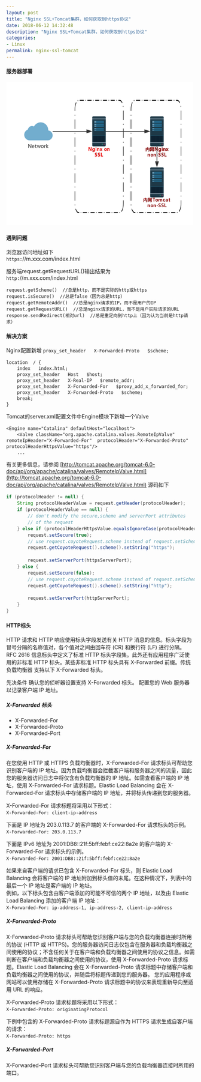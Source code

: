 ```yaml
---
layout: post
title: "Nginx SSL+Tomcat集群，如何获取到https协议"
date: 2018-06-12 14:32:48
description: "Nginx SSL+Tomcat集群，如何获取到https协议"
categories:
- Linux
permalink: nginx-ssl-tomcat
---
```


#### 服务器部署 
![](/assets/img/nginx-ssl-tomcat.png)

#### 遇到问题
浏览器访问地址如下  
`https:`//m.xxx.com/index.html  

服务端request.getRequestURL()输出结果为  
`http:`//m.xxx.com/index.html

```vim
request.getScheme()  //总是http，而不是实际的http或https  
request.isSecure()  //总是false（因为总是http）  
request.getRemoteAddr()  //总是nginx请求的IP，而不是用户的IP  
request.getRequestURL()  //总是nginx请求的URL，而不是用户实际请求的URL  
response.sendRedirect(相对url)  //总是重定向到http上（因为认为当前是http请求） 
```

#### 解决方案
Nginx配置新增 `proxy_set_header   X-Forwarded-Proto   $scheme;`
```vim
location  / {
	index   index.html;
	proxy_set_header   Host   $host;
	proxy_set_header   X-Real-IP   $remote_addr;
	proxy_set_header   X-Forwarded-For   $proxy_add_x_forwarded_for;
	proxy_set_header   X-Forwarded-Proto   $scheme;
	break;
}
```
Tomcat的server.xml配置文件中Engine模块下新增一个Valve
```vim
<Engine name="Catalina" defaultHost="localhost">
    <Valve className="org.apache.catalina.valves.RemoteIpValve" remoteIpHeader="X-Forwarded-For"  protocolHeader="X-Forwarded-Proto" protocolHeaderHttpsValue="https"/>
    ...
```
有关更多信息，请参阅
[http://tomcat.apache.org/tomcat-6.0-doc/api/org/apache/catalina/valves/RemoteIpValve.html](http://tomcat.apache.org/tomcat-6.0-doc/api/org/apache/catalina/valves/RemoteIpValve.html)
源码如下
```java
if (protocolHeader != null) {  
    String protocolHeaderValue = request.getHeader(protocolHeader);  
    if (protocolHeaderValue == null) {  
        // don't modify the secure,scheme and serverPort attributes  
        // of the request  
    } else if (protocolHeaderHttpsValue.equalsIgnoreCase(protocolHeaderValue)) {  
        request.setSecure(true);  
        // use request.coyoteRequest.scheme instead of request.setScheme() because request.setScheme() is no-op in Tomcat 6.0  
        request.getCoyoteRequest().scheme().setString("https");  
          
        request.setServerPort(httpsServerPort);  
    } else {  
        request.setSecure(false);  
        // use request.coyoteRequest.scheme instead of request.setScheme() because request.setScheme() is no-op in Tomcat 6.0  
        request.getCoyoteRequest().scheme().setString("http");  
          
        request.setServerPort(httpServerPort);  
    }  
} 
```
#### HTTP标头
HTTP 请求和 HTTP 响应使用标头字段发送有关 HTTP 消息的信息。标头字段为冒号分隔的名称值对，各个值对之间由回车符 (CR) 和换行符 (LF) 进行分隔。RFC 2616 信息标头中定义了标准 HTTP 标头字段集。此外还有应用程序广泛使用的非标准 HTTP 标头。某些非标准 HTTP 标头具有 X-Forwarded 前缀。传统负载均衡器 支持以下 X-Forwarded 标头。

先决条件
确认您的侦听器设置支持 X-Forwarded 标头。
配置您的 Web 服务器以记录客户端 IP 地址。

##### X-Forwarded 标头
- X-Forwarded-For
- X-Forwarded-Proto
- X-Forwarded-Port

##### X-Forwarded-For
在您使用 HTTP 或 HTTPS 负载均衡器时，X-Forwarded-For 请求标头可帮助您识别客户端的 IP 地址。因为负载均衡器会拦截客户端和服务器之间的流量，因此您的服务器访问日志中将仅含有负载均衡器的 IP 地址。如需查看客户端的 IP 地址，使用 X-Forwarded-For 请求标题。Elastic Load Balancing 会在 X-Forwarded-For 请求标头中存储客户端的 IP 地址，并将标头传递到您的服务器。

X-Forwarded-For 请求标题将采用以下形式：  
`X-Forwarded-For: client-ip-address`    

下面是 IP 地址为 203.0.113.7 的客户端的 X-Forwarded-For 请求标头的示例。  
`X-Forwarded-For: 203.0.113.7`  

下面是 IPv6 地址为 2001:DB8::21f:5bff:febf:ce22:8a2e 的客户端的 X-Forwarded-For 请求标头的示例。  
`X-Forwarded-For: 2001:DB8::21f:5bff:febf:ce22:8a2e`  

如果来自客户端的请求已包含 X-Forwarded-For 标头，则 Elastic Load Balancing 会将客户端的 IP 地址附加到标头值的末尾。在这种情况下，列表中的最后一个 IP 地址是客户端的 IP 地址。  
例如，以下标头包含由客户端添加的可能不可信的两个 IP 地址，以及由 Elastic Load Balancing 添加的客户端 IP 地址：  
`X-Forwarded-For: ip-address-1, ip-address-2, client-ip-address`

##### X-Forwarded-Proto
X-Forwarded-Proto 请求标头可帮助您识别客户端与您的负载均衡器连接时所用的协议 (HTTP 或 HTTPS)。您的服务器访问日志仅包含在服务器和负载均衡器之间使用的协议；不含任何关于在客户端和负载均衡器之间使用的协议之信息。如需判断在客户端和负载均衡器之间使用的协议，使用 X-Forwarded-Proto 请求标题。Elastic Load Balancing 会在 X-Forwarded-Proto 请求标题中存储客户端和负载均衡器之间使用的协议，并随后将标题传递到您的服务器。
您的应用程序或网站可以使用存储在 X-Forwarded-Proto 请求标题中的协议来表现重新导向至适用 URL 的响应。

X-Forwarded-Proto 请求标题将采用以下形式：  
`X-Forwarded-Proto: originatingProtocol`  

下例中包含的 X-Forwarded-Proto 请求标题源自作为 HTTPS 请求生成自客户端的请求：  
`X-Forwarded-Proto: https`

##### X-Forwarded-Port
X-Forwarded-Port 请求标头可帮助您识别客户端与您的负载均衡器连接时所用的端口。
